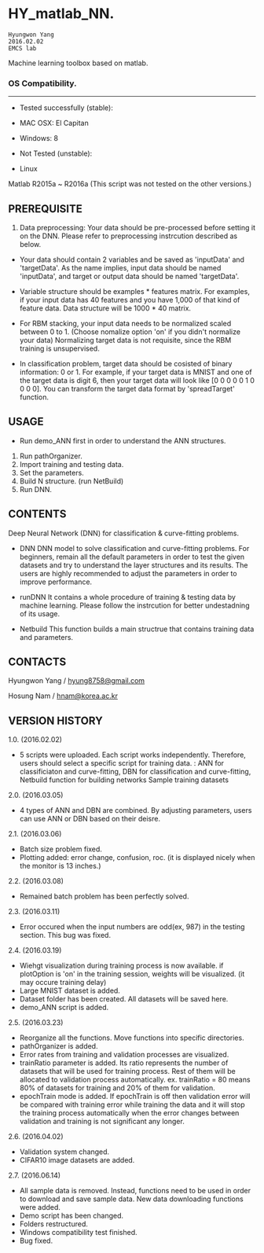 
# HY_matlab_NN. 

	Hyungwon Yang
	2016.02.02
	EMCS lab

Machine learning toolbox based on matlab.


### OS Compatibility.
---
- Tested successfully (stable): 
 - MAC OSX: El Capitan
 - Windows: 8

- Not Tested (unstable):
 - Linux

Matlab R2015a ~ R2016a
(This script was not tested on the other versions.)


PREREQUISITE
---
1. Data preprocessing: Your data should be pre-processed before setting it 
 on the DNN. Please refer to preprocessing instrcution described as below.

 - Your data should contain 2 variables and be saved as 'inputData' and
  'targetData'. As the name implies, input data should be named 'inputData',
   and target or output data should be named 'targetData'.

 - Variable structure should be examples * features matrix. For examples,
   if your input data has 40 features and you have 1,000 of that kind of
   feature data. Data structure will be 1000 * 40 matrix.

 - For RBM stacking, your input data needs to be normalized scaled between
   0 to 1. (Choose nomalize option 'on' if you didn't normalize your data)
   Normalizing target data is not requisite, since the RBM training is 
   unsupervised.

 - In classification problem, target data should be cosisted of binary 
   information: 0 or 1. For example, if your target data is MNIST and one 
   of the target data is digit 6, then your target data will look like
   [0 0 0 0 0 1 0 0 0 0].
   You can transform the target data format by 'spreadTarget' function.


USAGE
---
- Run demo_ANN first in order to understand the ANN structures.
1. Run pathOrganizer.
2. Import training and testing data.
3. Set the parameters.
4. Build N structure. (run NetBuild)
5. Run DNN.


CONTENTS
---
Deep Neural Network (DNN) for classification & curve-fitting problems.

 - DNN
 DNN model to solve classification and curve-fitting problems. For beginners, 
 remain all the default parameters in order to test the given datasets and 
 try to understand the layer structures and its results.
 The users are highly recommended to adjust the parameters in order to 
 improve performance.

 - runDNN
 It contains a whole procedure of training & testing data by machine learning.
 Please follow the instrcution for better undestadning of its usage.

 - Netbuild
 This function builds a main structrue that contains training data and 
 parameters.

		
CONTACTS
---
Hyungwon Yang / hyung8758@gmail.com

Hosung Nam / hnam@korea.ac.kr


VERSION HISTORY
---
1.0. (2016.02.02)
 - 5 scripts were uploaded. Each script works independently. Therefore,
users should select a specific script for training data.
: ANN for classificiaton and curve-fitting,
DBN for classification and curve-fitting,
Netbuild function for building networks
Sample training datasets

2.0. (2016.03.05)
 - 4 types of ANN and DBN are combined. By adjusting parameters, users can
use ANN or DBN based on their deisre. 

2.1. (2016.03.06)
 - Batch size problem fixed.
 - Plotting added: error change, confusion, roc.
       (it is displayed nicely when the monitor is 13 inches.)

2.2. (2016.03.08)
 - Remained batch problem has been perfectly solved.

2.3. (2016.03.11)
 - Error occured when the input numbers are odd(ex, 987) in the testing 
       section. This bug was fixed.
    
2.4. (2016.03.19)
 - Wiehgt visualization during training process is now available. if plotOption
is 'on' in the training session, weights will be visualized. (it may 
occure training delay)
 - Large MNIST dataset is added. 
 - Dataset folder has been created. All datasets will be saved here.
 - demo_ANN script is added.

2.5. (2016.03.23)
 - Reorganize all the functions. Move functions into specific directories.
 - pathOrganizer is added.
 - Error rates from training and validation processes are visualized.
 - trainRatio parameter is added. Its ratio represents the number of 
datasets that will be used for training process. Rest of them will 
be allocated to validation process automatically.
ex. trainRatio = 80 means 80% of datasets for training and 20% of them for validation.
 - epochTrain mode is added. If epochTrain is off then validation error
 will be compared with training error while training the data and it 
 will stop the training process automatically when the error changes 
 between validation and training is not significant any longer.

2.6. (2016.04.02)
 - Validation system changed. 
 - CIFAR10 image datasets are added.

2.7. (2016.06.14)
 - All sample data is removed. Instead, functions need to be used in order to 
   download and save sample data. New data downloading functions were added.
 - Demo script has been changed.
 - Folders restructured.
 - Windows compatibility test finished.
 - Bug fixed. 

